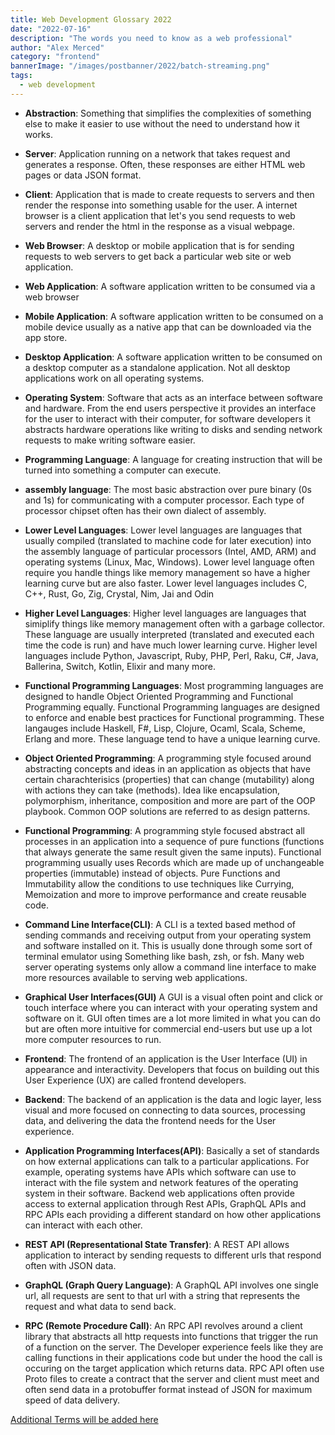```yaml
---
title: Web Development Glossary 2022
date: "2022-07-16"
description: "The words you need to know as a web professional"
author: "Alex Merced"
category: "frontend"
bannerImage: "/images/postbanner/2022/batch-streaming.png"
tags:
  - web development
---
```


- **Abstraction**: Something that simplifies the complexities of something else to make it easier to use without the need to understand how it works.

- **Server**: Application running on a network that takes request and generates a response. Often, these responses are either HTML web pages or data JSON format.

- **Client**: Application that is made to create requests to servers and then render the response into something usable for the user. A internet browser is a client application that let's you send requests to web servers and render the html in the response as a visual webpage.

- **Web Browser**: A desktop or mobile application that is for sending requests to web servers to get back a particular web site or web application.

- **Web Application**: A software application written to be consumed via a web browser

- **Mobile Application**: A software application written to be consumed on a mobile device usually as a native app that can be downloaded via the app store.

- **Desktop Application**: A software application written to be consumed on a desktop computer as a standalone application. Not all desktop applications work on all operating systems.

- **Operating System**: Software that acts as an interface between software and hardware. From the end users perspective it provides an interface for the user to interact with their computer, for software developers it abstracts hardware operations like writing to disks and sending network requests to make writing software easier.

- **Programming Language**: A language for creating instruction that will be turned into something a computer can execute.

- **assembly language**: The most basic abstraction over pure binary (0s and 1s) for communicating with a computer processor. Each type of processor chipset often has their own dialect of assembly.

- **Lower Level Languages**: Lower level languages are languages that usually compiled (translated to machine code for later execution) into the assembly language of particular processors (Intel, AMD, ARM) and operating systems (Linux, Mac, Windows). Lower level language often require you handle things like memory management so have a higher learning curve but are also faster. Lower level languages includes C, C++, Rust, Go, Zig, Crystal, Nim, Jai and Odin

- **Higher Level Languages**: Higher level languages are languages that simiplify things like memory management often with a garbage collector. These language are usually interpreted (translated and executed each time the code is run) and have much lower learning curve. Higher level languages include Python, Javascript, Ruby, PHP, Perl, Raku, C#, Java, Ballerina, Switch, Kotlin, Elixir and many more.

- **Functional Programming Languages**: Most programming languages are designed to handle Object Oriented Programming and Functional Programming equally. Functional Programming languages are designed to enforce and enable best practices for Functional programming. These langauges include Haskell, F#, Lisp, Clojure, Ocaml, Scala, Scheme, Erlang and more. These language tend to have a unique learning curve.

- **Object Oriented Programming**: A programming style focused around abstracting concepts and ideas in an application as objects that have certain charachterisics (properties) that can change (mutability) along with actions they can take (methods). Idea like encapsulation, polymorphism, inheritance, composition and more are part of the OOP playbook. Common OOP solutions are referred to as design patterns.

- **Functional Programming**: A programming style focused abstract all processes in an application into a sequence of pure functions (functions that always generate the same result given the same inputs). Functional programming usually uses Records which are made up of unchangeable properties (immutable) instead of objects. Pure Functions and Immutability allow the conditions to use techniques like Currying, Memoization and more to improve performance and create reusable code.

- **Command Line Interface(CLI)**: A CLI is a texted based method of sending commands and receiving output from your operating system and software installed on it. This is usually done through some sort of terminal emulator using Something like bash, zsh, or fsh. Many web server operating systems only allow a command line interface to make more resources available to serving web applications.

- **Graphical User Interfaces(GUI)** A GUI is a visual often point and click or touch interface where you can interact with your operating system and software on it. GUI often times are a lot more limited in what you can do but are often more intuitive for commercial end-users but use up a lot more computer resources to run.

- **Frontend**: The frontend of an application is the User Interface (UI) in appearance and interactivity. Developers that focus on building out this User Experience (UX) are called frontend developers.

- **Backend**: The backend of an application is the data and logic layer, less visual and more focused on connecting to data sources, processing data, and delivering the data the frontend needs for the User experience.

- **Application Programming Interfaces(API)**: Basically a set of standards on how external applications can talk to a particular applications. For example, operating systems have APIs which software can use to interact with the file system and network features of the operating system in their software. Backend web applications often provide access to external application through Rest APIs, GraphQL APIs and RPC APIs each providing a different standard on how other applications can interact with each other.

- **REST API (Representational State Transfer)**: A REST API allows application to interact by sending requests to different urls that respond often with JSON data.

- **GraphQL (Graph Query Language)**: A GraphQL API involves one single url, all requests are sent to that url with a string that represents the request and what data to send back.

- **RPC (Remote Procedure Call)**: An RPC API revolves around a client library that abstracts all http requests into functions that trigger the run of a function on the server. The Developer experience feels like they are calling functions in their applications code but under the hood the call is occuring on the target application which returns data. RPC API often use Proto files to create a contract that the server and client must meet and often send data in a protobuffer format instead of JSON for maximum speed of data delivery.

[Additional Terms will be added here](https://gist.github.com/AlexMercedCoder/40c4ee9cd6a33de0f3fa93075401efdd)